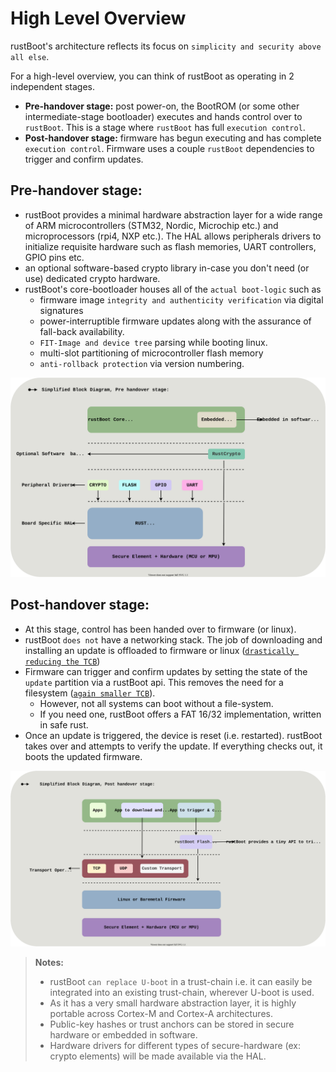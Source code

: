 # High Level Overview

rustBoot's architecture reflects its focus on `simplicity and security above all else`. 

For a high-level overview, you can think of rustBoot as operating in 2 independent stages. 

- **Pre-handover stage:** post power-on, the BootROM (or some other intermediate-stage bootloader) executes and hands control over to `rustBoot`. This is a stage where `rustBoot` has full `execution control`.
- **Post-handover stage:** firmware has begun executing and has complete `execution control`. Firmware uses a couple `rustBoot` dependencies to trigger and confirm updates.

## Pre-handover stage: 

- rustBoot provides a minimal hardware abstraction layer for a wide range of ARM microcontrollers (STM32, Nordic, Microchip etc.) and microprocessors (rpi4, NXP etc.). The HAL allows peripherals drivers to initialize requisite hardware such as flash memories, UART controllers, GPIO pins etc.  
- an optional software-based crypto library in-case you don't need (or use) dedicated crypto hardware.
- rustBoot's core-bootloader houses all of the `actual boot-logic` such as
  - firmware image `integrity and authenticity verification` via digital signatures
  - power-interruptible firmware updates along with the assurance of fall-back availability. 
  - `FIT-Image and device tree` parsing while booting linux.
  - multi-slot partitioning of microcontroller flash memory
  - `anti-rollback protection` via version numbering.


[![pre_handover_stage](https://github.com/imrank03/rustBoot-book-diagrams/blob/main/pre_handover_stage.svg?raw=true "Simplified Block Diagram, Pre handover stage:")](https://github.com/imrank03/rustBoot-book-diagrams/blob/main/pre_handover_stage.svg?raw=true)

## Post-handover stage: 

- At this stage, control has been handed over to firmware (or linux).
- rustBoot `does not` have a networking stack. The job of downloading and installing an update is offloaded to firmware or linux ([`drastically reducing the TCB`](index.md#trusted-computing-base))
- Firmware can trigger and confirm updates by setting the state of the `update` partition via a rustBoot api. This removes the need for a filesystem ([`again smaller TCB`](index.md#trusted-computing-base)). 
  - However, not all systems can boot without a file-system. 
  - If you need one, rustBoot offers a FAT 16/32 implementation, written in safe rust. 
- Once an update is triggered, the device is reset (i.e. restarted). rustBoot takes over and attempts to verify the update. If everything checks out, it boots the updated firmware.

[![post_handover_stage](https://github.com/imrank03/rustBoot-book-diagrams/blob/main/post_handover_stage.svg?raw=true "Simplified Block Diagram, Post handover stage:")](https://github.com/imrank03/rustBoot-book-diagrams/blob/main/post_handover_stage.svg?raw=true)

> **Notes:**
> - rustBoot `can replace U-boot` in a trust-chain i.e. it can easily be integrated into an existing trust-chain, wherever U-boot is used.
> - As it has a very small hardware abstraction layer, it is highly portable across Cortex-M and Cortex-A architectures. 
> - Public-key hashes or trust anchors can be stored in secure hardware or embedded in software.
> - Hardware drivers for different types of secure-hardware (ex: crypto elements) will be made available via the HAL. 
